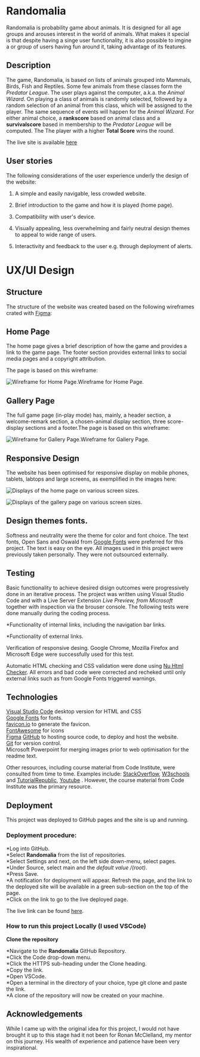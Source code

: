 
# Randomalia #

Randomalia is probability game about animals. It is designed for all age groups and arouses interest in the world of animals. What makes it special is that despite having a singe user functionality, it is also possible to imgine a or group of users having fun around it, taking advantage of its features.  

## Description ##

The game, Randomalia, is based on lists of animals grouped into  Mammals, Birds, Fish and Reptiles. Some few animals from these classes form the *Predator League*. The user plays against the computer, a.k.a. the *Animal Wizard*. On playing a class of animals is randomly selected, followed by a random selection of an animal from this class, which will be assigned to the player. The same sequence of events will happen for the *Animal Wizard*. For either animal choice, a **rankscore** based on animal class and a **survivalscore** based in membership to the *Predator League* will be computed. The  The player with a higher **Total Score** wins the round.  

The live site is available [here](https://kenarina.github.io/Owens-Homestay-Resort/)

## User stories ##

The following considerations of the user experience underly the design of the website:  

1. A simple and easily navigable, less crowded website.  

2. Brief introduction to the game and how it is played (home page).

3. Compatibility with user's device.  

4. Visually appealing, less overwhelming and fairly neutral design themes to appeal to wide range of users.   

5. Interactivity and feedback to the user e.g. through deployment of alerts.  

# UX/UI Design #

## Structure ##

The structure of the website was created based on the following wireframes crated with [Figma](https://www.figma.com/):  


## Home Page ##

The home page gives a brief description of how the game and provides a link to the game page. The footer section provides external links to social media pages and a copyright attribution.  

The page is based on this wireframe:

<p><img src="assets/Images/Wireframes/Home.png" alt="Wireframe for Home Page.">Wireframe for Home Page.</p>  

## Gallery Page ##

The full game page (in-play mode) has, mainly, a header section, a welcome-remark section, a chosen-animal display section, three score-display sections and a footer.The page is based on this wireframe:

<p><img src="assets/Images/Wireframes/Gallery.png" alt="Wireframe for Gallery Page.">Wireframe for Gallery Page.</p>  

## Responsive Design ##

The website has been optimised for responsive display on mobile phones, tablets, labtops and large screens, as exemplified in the images here:
<p><img src="assets\Images\OHR-Responsive-Home.webp" alt="Displays of the home page on various screen sizes."></p>  

<p><img src="assets\Images\OHR-Responsive-gallery.webp" alt="Displays of the gallery page on various screen sizes."></p>  

## Design themes fonts. ##  

Softness and neutrality were the theme for color and font choice. The text fonts, Open Sans and Oswald from [Google Fonts](https://fonts.google.com/) were preferred for this project. The text is easy on the eye. All images used in this project were previously taken personally. They were not outsourced externally.  

## Testing ##
Basic functionality to achieve desired disign outcomes were progressively done in an iterative process. The project was written using Visual Studio Code and with a Live Server Extension *Live Preview, from Microsoft* together with inspection via the brouser console. The following tests were done manually during the coding process.  

*Functionality of internal links, including the navigation bar links.

*Functionality of external links.

Verification of responsive desing. Google Chrome, Mozilla Firefox and Microsoft Edge were successfully used for this test.  

Automatic HTML checking and CSS validation were done using [Nu Html Checker](https://validator.w3.org/nu/). All errors and bad code were corrected and recheked until only external links such as from Google Fonts triggered warnings.  


##  Technologies ##
 
[Visual Studio Code](https://code.visualstudio.com/) desktop version for HTML and CSS  
[Google Fonts](https://fonts.google.com/) for fonts.  
[favicon.io](https://favicon.io/favicon-converter/) to generate the favicon.  
[FontAwesome](https://fontawesome.com/) for icons  
[Figma](https://www.figma.com/)
[GitHub](https://github.com/) to hosting source code, to deploy and host the website.  
[Git](https://git-scm.com/) for version control.  
Microsoft Powerpoint for merging images prior to web optimisation for the readme text.  

Other resources, including course material from Code Institute, were consulted from time to time. Examples include: [StackOverflow](https://stackoverflow.com/), [W3schools](https://www.w3schools.com/) and [TutorialRepublic](https://www.tutorialrepublic.com/), [Youtube](youtube.com) . However, the course material from Code Institute was the primary resource.  

## Deployment ##

This project was deployed to GitHub pages and the site is up and running.

### Deployment procedure: ###

*Log into GitHub.  
*Select **Randomalia** from the list of repositories.  
*Select Settings and next, on the left side down-menu, select pages.  
*Under Source, select main and the *default value /(root)*.  
*Press Save.  
*A notification for deployment will appear. Refresh the page, and the link to the deployed site will be available in a green sub-section on the top of the page.  
*Click on the link to go to the live deployed page.  

The live link can be found [here](https://kenarina.github.io/Owens-Homestay-Resort/).

### How to run this project Locally (I used VSCode) ###

**Clone the repository**  

*Navigate to the **Randomalia** GitHub Repository.  
*Click the Code drop-down menu.  
*Click the HTTPS sub-heading under the Clone heading.  
*Copy the link.  
*Open VSCode.  
*Open a terminal in the directory of your choice, type git clone and paste the link.  
*A clone of the repository will now be created on your machine.  

## Acknowledgements ##

While I came up with the original idea for this project, I would not have brought it up to this stage had it not been for Ronan McClelland, my mentor on this journey. His wealth of experience and patience have been very inspirational.

